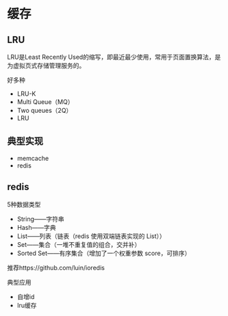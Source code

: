 # 缓存

## LRU

LRU是Least Recently Used的缩写，即最近最少使用，常用于页面置换算法，是为虚拟页式存储管理服务的。

好多种

- LRU-K
- Multi Queue（MQ）
- Two queues（2Q）
- LRU

## 典型实现

- memcache
- redis

## redis

5种数据类型

- String——字符串
- Hash——字典
- List——列表（链表（redis 使用双端链表实现的 List））
- Set——集合（一堆不重复值的组合，交并补）
- Sorted Set——有序集合（增加了一个权重参数 score，可排序）

推荐https://github.com/luin/ioredis


典型应用

- 自增id
- lru缓存